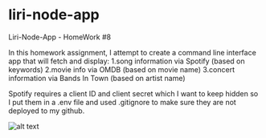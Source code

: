 # liri-node-app
Liri-Node-App - HomeWork #8

In this homework assignment, I attempt to create a command line interface app that will fetch and display:
 1.song information via Spotify (based on keywords)
 2.movie info via OMDB (based on movie name)
 3.concert information via Bands In Town (based on artist name)

 Spotify requires a client ID and client secret which I want to keep hidden so I put them in a .env file and used .gitignore to make sure they are not deployed 
 to my github.

 ![alt text](/IMAGE-FILE.png)